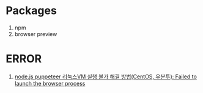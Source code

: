 # Packages
1. npm
2. browser preview

# ERROR

1. [node.js puppeteer 리눅스VM 실행 불가 해결 방법(CentOS, 우분투): Failed to launch the browser process](https://curryyou.tistory.com/222)